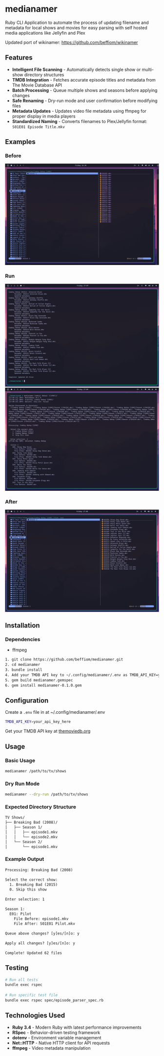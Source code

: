 # medianamer
Ruby CLI Application to automate the process of updating filename and metadata for local shows and movies for easy parsing with self hosted media applications like Jellyfin and Plex

Updated port of wikinamer: https://github.com/beffiom/wikinamer


## Features

- **Intelligent File Scanning** - Automatically detects single show or multi-show directory structures
- **TMDB Integration** - Fetches accurate episode titles and metadata from The Movie Database API
- **Batch Processing** - Queue multiple shows and seasons before applying changes
- **Safe Renaming** - Dry-run mode and user confirmation before modifying files
- **Metadata Updates** - Updates video file metadata using ffmpeg for proper display in media players
- **Standardized Naming** - Converts filenames to Plex/Jellyfin format: `S01E01 Episode Title.mkv`

## Examples
### Before
![Cowboy Bebop Before](./sample/sample_before.png)

### Run
![Cowboy Bebop During 1](./sample/sample_during_1.png)
![Cowboy Bebop During 2](./sample/sample_during_2.png)

### After
![Cowboy Bebop After](./sample/sample_after.png)

## Installation
### Dependencies
- ffmpeg

```bash
1. git clone https://github.com/beffiom/medianamer.git
2. cd medianamer
3. bundle install
4. Add your TMDB API key to ~/.config/medianamer/.env as TMDB_API_KEY=your_key_here (https://developer.themoviedb.org/docs/getting-started)
5. gem build medianamer.gemspec
6. gem install medianamer-0.1.0.gem
```

## Configuration

Create a `.env` file in at ~/.config/medianamer/.env
```bash
TMDB_API_KEY=your_api_key_here
```

Get your TMDB API key at [themoviedb.org](https://www.themoviedb.org/settings/api)

## Usage

### Basic Usage
```bash
medianamer /path/to/tv/shows
```

### Dry Run Mode
```bash
medianamer --dry-run /path/to/tv/shows
```

### Expected Directory Structure
```
TV Shows/
├── Breaking Bad (2008)/
│   ├── Season 1/
│   │   ├── episode1.mkv
│   │   └── episode2.mkv
│   └── Season 2/
│       └── episode1.mkv
```

### Example Output
```
Processing: Breaking Bad (2008)

Select the correct show:
  1. Breaking Bad (2015)
  0. Skip this show

Enter selection: 1

Season 1:
  E01: Pilot
    File Before: episode1.mkv
    File After: S01E01 Pilot.mkv

Queue above changes? [y]es/[n]o: y

Apply all changes? [y]es/[n]o: y

Complete! Updated 62 files
```

## Testing
```bash
# Run all tests
bundle exec rspec

# Run specific test file
bundle exec rspec spec/episode_parser_spec.rb
```

## Technologies Used

- **Ruby 3.4** - Modern Ruby with latest performance improvements
- **RSpec** - Behavior-driven testing framework
- **dotenv** - Environment variable management
- **Net::HTTP** - Native HTTP client for API requests
- **ffmpeg** - Video metadata manipulation
